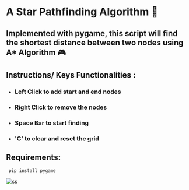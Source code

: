 # A Star Pathfinding Algorithm 🌟
## Implemented with pygame, this script will find the shortest distance between two nodes using A* Algorithm 🎮

## Instructions/ Keys Functionalities :
* ### Left Click to add start and end nodes
* ### Right Click to remove the nodes
* ### Space Bar to start finding
* ### 'C' to clear and reset the grid

## Requirements:
<code> pip install pygame </code>

![ss](https://user-images.githubusercontent.com/55017730/92324354-88be8200-f05e-11ea-8d10-e8314ec8f5c1.png)
